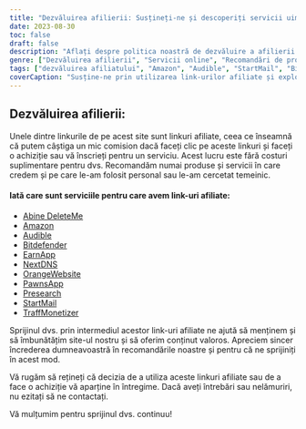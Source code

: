```yaml
---
title: "Dezvăluirea afilierii: Susțineți-ne și descoperiți servicii uimitoare"
date: 2023-08-30
toc: false
draft: false
description: "Aflați despre politica noastră de dezvăluire a afilierii și explorați servicii de top precum Amazon, Audible, StartMail și multe altele."
genre: ["Dezvăluirea afilierii", "Servicii online", "Recomandări de produse", "Produse digitale", "Marketing afiliat", "Câștiguri online", "Monetizarea site-ului web", "Câștigarea online", "Marketing pe Internet", "Transparență"]
tags: ["dezvăluirea afiliatului", "Amazon", "Audible", "StartMail", "Bitdefender", "DeleteMe", "UrmătorulDNS", "PawnsApp", "TraffMonetizer", "EarnApp", "Presearch", "PortocaliuSite web", "câștigând online", "recomandări de produse", "produse digitale", "servicii online", "monetizare", "venituri de pe site", "afiliați", "venituri online", "transparență", "marketing pe internet", "afaceri online", "publicarea veniturilor", "link-uri afiliate", "sprijinindu-ne", "potențial de câștig", "sprijin financiar", "parteneriate de afaceri", "recomandări demne de încredere", "abilitarea cititorilor"]
coverCaption: "Susține-ne prin utilizarea link-urilor afiliate și explorează servicii de top-notch pentru aventurile tale online."
---
```


## **Dezvăluirea afilierii:**

Unele dintre linkurile de pe acest site sunt linkuri afiliate, ceea ce înseamnă că putem câștiga un mic comision dacă faceți clic pe aceste linkuri și faceți o achiziție sau vă înscrieți pentru un serviciu. Acest lucru este fără costuri suplimentare pentru dvs. Recomandăm numai produse și servicii în care credem și pe care le-am folosit personal sau le-am cercetat temeinic.

#### Iată care sunt serviciile pentru care avem link-uri afiliate:

- [Abine DeleteMe](https://joindeleteme.com/refer?coupon=RFR-40867-7DWHR4)
- [Amazon](https://amzn.to/47bpscS)
- [Audible](https://amzn.to/3O5yM9p)
- [Bitdefender](https://bitdefender.f9tmep.net/k0Wq1n)
- [EarnApp](https://earnapp.com/i/GCL9QzB5)
- [NextDNS](https://nextdns.io/?from=jyfq92sk)
- [OrangeWebsite](https://affiliate.orangewebsite.com/idevaffiliate.php?id=12501_0_1_5)
- [PawnsApp](https://pawns.app/?r=sos)
- [Presearch](https://presearch.com/signup?rid=4754563)
- [StartMail](https://www.startmail.com/en/partner/?ref=sos&tap_s=3999900-469b6c&tm_undefined=undefined)
- [TraffMonetizer](https://traffmonetizer.com/?aff=242022)

Sprijinul dvs. prin intermediul acestor link-uri afiliate ne ajută să menținem și să îmbunătățim site-ul nostru și să oferim conținut valoros. Apreciem sincer încrederea dumneavoastră în recomandările noastre și pentru că ne sprijiniți în acest mod.

Vă rugăm să rețineți că decizia de a utiliza aceste linkuri afiliate sau de a face o achiziție vă aparține în întregime. Dacă aveți întrebări sau nelămuriri, nu ezitați să ne contactați.

Vă mulțumim pentru sprijinul dvs. continuu!
